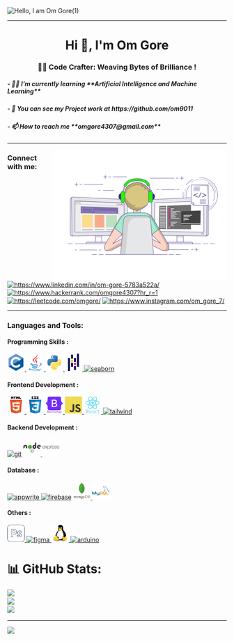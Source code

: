 ![Hello, I am Om Gore(1)](https://github.com/om9011/om9011/assets/114930828/b926e4eb-8fd6-4741-a58d-943805b70a2f)
<hr>
    <h1 align="center">Hi 👋, I'm <b>Om Gore</b></h1>
    <h3 align="center">👨‍💻 Code Crafter: Weaving Bytes of Brilliance !</h3>
        <h5>- 👨‍💻 I’m currently learning **Artificial Intelligence and Machine Learning**</h5> 
        <h5>- 🌱 You can see my Project work at https://github.com/om9011</h5>
        <h5>- 📫 How to reach me **omgore4307@gmail.com** </h5>
  <hr>
  <img align="right" alt="Coding" width="400"
        src="https://raw.githubusercontent.com/devSouvik/devSouvik/master/gif3.gif">
          <h3 align="left">Connect with me:</h3>
    <p align="left">
        <a href="https://www.linkedin.com/in/om-gore-5783a522a/" target="blank"><img
                align="center"
                src="https://raw.githubusercontent.com/rahuldkjain/github-profile-readme-generator/master/src/images/icons/Social/linked-in-alt.svg"
                alt="https://www.linkedin.com/in/om-gore-5783a522a/" height="30" width="40" /></a>
        <a href="https://www.hackerrank.com/omgore4307?hr_r=1" target="blank"><img
                align="center"
                src="https://raw.githubusercontent.com/rahuldkjain/github-profile-readme-generator/master/src/images/icons/Social/hackerrank.svg"
                alt="https://www.hackerrank.com/omgore4307?hr_r=1" height="30" width="40" /></a>
        <a href="https://leetcode.com/omgore/" target="blank"><img align="center"
                src="https://raw.githubusercontent.com/rahuldkjain/github-profile-readme-generator/master/src/images/icons/Social/leet-code.svg"
                alt="https://leetcode.com/omgore/" height="30" width="40" /></a>
        <a href="https://www.instagram.com/om_gore_7/" target="blank"><img align="center"
                src="https://raw.githubusercontent.com/rahuldkjain/github-profile-readme-generator/master/src/images/icons/Social/instagram.svg"
                alt="https://www.instagram.com/om_gore_7/" height="30" width="40" /></a>
    </p>
  
  <hr>
    <h3 align="left">Languages and Tools:</h3>
    <h4 align="left">Programming Skills :</h4>
    <p align="left">
        <a href="https://www.cprogramming.com/" target="_blank" rel="noreferrer"> <img
                src="https://raw.githubusercontent.com/devicons/devicon/master/icons/c/c-original.svg" alt="c"
                width="40" height="40" /> </a>
        <a href="https://www.java.com" target="_blank" rel="noreferrer">
            <img src="https://raw.githubusercontent.com/devicons/devicon/master/icons/java/java-original.svg" alt="java"
                width="40" height="40" /> </a>
        <a href="https://www.python.org" target="_blank" rel="noreferrer"> <img
                src="https://raw.githubusercontent.com/devicons/devicon/master/icons/python/python-original.svg"
                alt="python" width="40" height="40" /> </a>
        <a href="https://pandas.pydata.org/" target="_blank" rel="noreferrer"> <img
                src="https://raw.githubusercontent.com/devicons/devicon/2ae2a900d2f041da66e950e4d48052658d850630/icons/pandas/pandas-original.svg"
                alt="pandas" width="40" height="40" /> </a>
        <a href="https://seaborn.pydata.org/" target="_blank" rel="noreferrer"> <img
                src="https://seaborn.pydata.org/_images/logo-mark-lightbg.svg" alt="seaborn" width="40" height="40" />
        </a>
    </p>
    <h4 align="left">Frontend Development :</h4>
    <p align="left">
        <a href="https://www.w3.org/html/" target="_blank" rel="noreferrer"> <img
                src="https://raw.githubusercontent.com/devicons/devicon/master/icons/html5/html5-original-wordmark.svg"
                alt="html5" width="40" height="40" /> </a>
        <a href="https://www.w3schools.com/css/" target="_blank" rel="noreferrer"> <img
                src="https://raw.githubusercontent.com/devicons/devicon/master/icons/css3/css3-original-wordmark.svg"
                alt="css3" width="40" height="40" />
            <a href="https://getbootstrap.com" target="_blank" rel="noreferrer"> <img
                    src="https://raw.githubusercontent.com/devicons/devicon/master/icons/bootstrap/bootstrap-plain-wordmark.svg"
                    alt="bootstrap" width="40" height="40" /> </a>
            <a href="https://developer.mozilla.org/en-US/docs/Web/JavaScript" target="_blank" rel="noreferrer"> <img
                    src="https://raw.githubusercontent.com/devicons/devicon/master/icons/javascript/javascript-original.svg"
                    alt="javascript" width="40" height="40" /> </a>
            <a href="https://reactjs.org/" target="_blank" rel="noreferrer"> <img src="https://raw.githubusercontent.com/devicons/devicon/master/icons/react/react-original-wordmark.svg" alt="react" width="40" height="40"/> </a> 
            <a href="https://tailwindcss.com/" target="_blank" rel="noreferrer"> <img src="https://www.vectorlogo.zone/logos/tailwindcss/tailwindcss-icon.svg" alt="tailwind" width="40" height="40"/> </a> 
    </p>
    <h4 align="left">Backend Development :</h4>
    <p align="left">
        <a href="https://git-scm.com/" target="_blank" rel="noreferrer"> <img
                src="https://www.vectorlogo.zone/logos/git-scm/git-scm-icon.svg" alt="git" width="40" height="40" /></a>
        <a href="https://nodejs.org" target="_blank" rel="noreferrer">
            <img src="https://raw.githubusercontent.com/devicons/devicon/master/icons/nodejs/nodejs-original-wordmark.svg"
                alt="nodejs" width="40" height="40" /> </a>
        </a> <a href="https://expressjs.com" target="_blank" rel="noreferrer">
            <img src="https://raw.githubusercontent.com/devicons/devicon/master/icons/express/express-original-wordmark.svg"
                alt="express" width="40" height="40" /> </a>
    </p>
    <h4 align="left">Database :</h4>
    <p align="left">
        <a href="https://appwrite.io" target="_blank" rel="noreferrer"> <img
                src="https://www.vectorlogo.zone/logos/appwriteio/appwriteio-icon.svg" alt="appwrite" width="40"
                height="40" /> </a>
        <a href="https://firebase.google.com/" target="_blank" rel="noreferrer"> <img
                src="https://www.vectorlogo.zone/logos/firebase/firebase-icon.svg" alt="firebase" width="40"
                height="40" /></a>
        <a href="https://www.mongodb.com/" target="_blank" rel="noreferrer"> <img
                src="https://raw.githubusercontent.com/devicons/devicon/master/icons/mongodb/mongodb-original-wordmark.svg"
                alt="mongodb" width="40" height="40" /> </a>
        <a href="https://www.mysql.com/" target="_blank" rel="noreferrer"> <img
                src="https://raw.githubusercontent.com/devicons/devicon/master/icons/mysql/mysql-original-wordmark.svg"
                alt="mysql" width="40" height="40" /> </a>
    </p>
    <h4 align="left">Others :</h4>
    <p align="left">
        <a href="https://www.photoshop.com/en" target="_blank" rel="noreferrer"> <img
                src="https://raw.githubusercontent.com/devicons/devicon/master/icons/photoshop/photoshop-line.svg"
                alt="photoshop" width="40" height="40" /> </a>
        <a href="https://www.figma.com/" target="_blank" rel="noreferrer"> <img
                src="https://www.vectorlogo.zone/logos/figma/figma-icon.svg" alt="figma" width="40" height="40" /> </a>
        <a href="https://www.linux.org/" target="_blank" rel="noreferrer"> <img
                src="https://raw.githubusercontent.com/devicons/devicon/master/icons/linux/linux-original.svg"
                alt="linux" width="40" height="40" /> </a>
        <a href="https://www.arduino.cc/" target="_blank" rel="noreferrer"> <img
                src="https://cdn.worldvectorlogo.com/logos/arduino-1.svg" alt="arduino" width="40" height="40" /> </a>
    </p>

# 📊 GitHub Stats:
![](https://github-readme-stats.vercel.app/api?username=om9011&theme=dark&hide_border=false&include_all_commits=false&count_private=true)<br/>
![](https://github-readme-streak-stats.herokuapp.com/?user=om9011&theme=dark&hide_border=false)<br/>
![](https://github-readme-stats.vercel.app/api/top-langs/?username=om9011&theme=dark&hide_border=false&include_all_commits=false&count_private=true&layout=compact)

---
[![](https://visitcount.itsvg.in/api?id=om9011&icon=1&color=0)](https://visitcount.itsvg.in)


